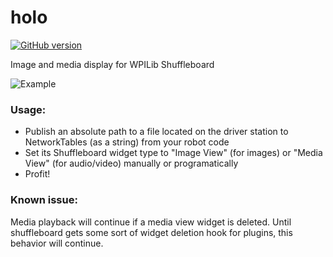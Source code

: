 # holo

[![GitHub version](https://badge.fury.io/gh/trevnels%2Fholo.svg)](https://badge.fury.io/gh/trevnels%2Fholo)

Image and media display for WPILib Shuffleboard

![Example](https://i.imgur.com/pX6iWqo.png)

### Usage:
- Publish an absolute path to a file located on the driver station to NetworkTables (as a string) from your robot code
- Set its Shuffleboard widget type to "Image View" (for images) or "Media View" (for audio/video) manually or programatically
- Profit!

### Known issue:
Media playback will continue if a media view widget is deleted. Until shuffleboard gets some sort of widget deletion hook for plugins, this behavior will continue.
